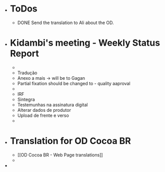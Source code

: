 - # ToDos
	- DONE Send the translation to Ali about the OD.
- # Kidambi's meeting - Weekly Status Report
	-
	- Tradução
	- Anexo a mais -> will be to Gagan
	- Partial fixation should be changed to - quality aaproval
	-
	- IRF
	- Sintegra
	- Testemunhas na assinatura digital
	- Alterar dados de produtor
	- Upload de frente e verso
	-
- # Translation for OD Cocoa BR
	- [[OD Cocoa BR - Web Page translations]]
	-
-